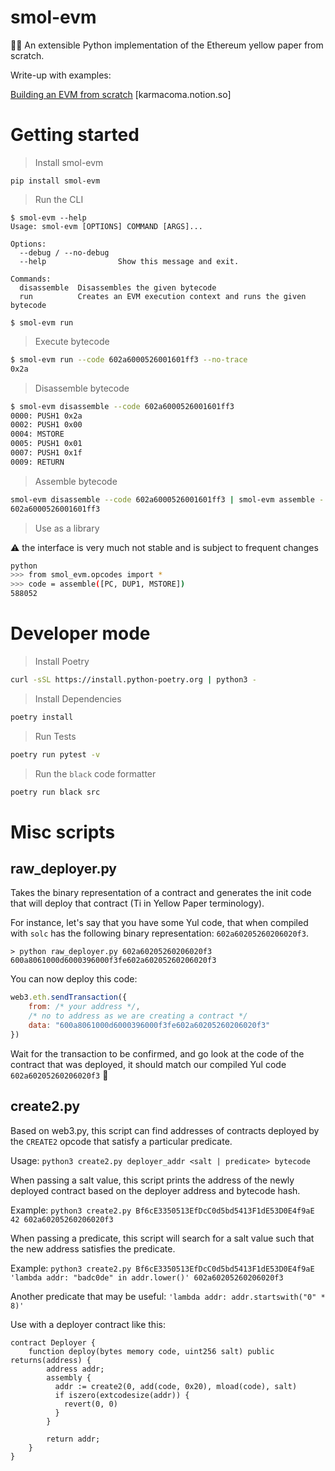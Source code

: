 # smol-evm

👨‍🔬 An extensible Python implementation of the Ethereum yellow paper from scratch.

Write-up with examples:

[Building an EVM from scratch](https://karmacoma.notion.site/Building-an-EVM-from-scratch-series-90ee3c827b314e0599e705a1152eecf9) [karmacoma.notion.so]

# Getting started

> Install smol-evm

```
pip install smol-evm
```

> Run the CLI

```
$ smol-evm --help
Usage: smol-evm [OPTIONS] COMMAND [ARGS]...

Options:
  --debug / --no-debug
  --help                Show this message and exit.

Commands:
  disassemble  Disassembles the given bytecode
  run          Creates an EVM execution context and runs the given bytecode

$ smol-evm run
````

> Execute bytecode

```bash
$ smol-evm run --code 602a6000526001601ff3 --no-trace
0x2a
```

> Disassemble bytecode

```bash
$ smol-evm disassemble --code 602a6000526001601ff3
0000: PUSH1 0x2a
0002: PUSH1 0x00
0004: MSTORE
0005: PUSH1 0x01
0007: PUSH1 0x1f
0009: RETURN
```

> Assemble bytecode

```bash
smol-evm disassemble --code 602a6000526001601ff3 | smol-evm assemble -
602a6000526001601ff3
```

> Use as a library

⚠️ the interface is very much not stable and is subject to frequent changes

```bash
python
>>> from smol_evm.opcodes import *
>>> code = assemble([PC, DUP1, MSTORE])
588052
```

# Developer mode

> Install Poetry

```bash
curl -sSL https://install.python-poetry.org | python3 -
```

> Install Dependencies

```bash
poetry install
```

> Run Tests

```bash
poetry run pytest -v
```

> Run the `black` code formatter

```bash
poetry run black src
```

# Misc scripts

## raw_deployer.py

Takes the binary representation of a contract and generates the init code that will deploy that contract (Ti in Yellow Paper terminology).

For instance, let's say that you have some Yul code, that when compiled with `solc` has the following binary representation: `602a60205260206020f3`.

```
> python raw_deployer.py 602a60205260206020f3
600a8061000d6000396000f3fe602a60205260206020f3
```

You can now deploy this code:

```javascript
web3.eth.sendTransaction({
    from: /* your address */,
    /* no to address as we are creating a contract */
    data: "600a8061000d6000396000f3fe602a60205260206020f3"
})
```

Wait for the transaction to be confirmed, and go look at the code of the contract that was deployed, it should match our compiled Yul code `602a60205260206020f3` 🙌


## create2.py
Based on web3.py, this script can find addresses of contracts deployed by the `CREATE2` opcode that satisfy a particular predicate.

Usage: `python3 create2.py deployer_addr <salt | predicate> bytecode`

When passing a salt value, this script prints the address of the newly deployed contract based on the deployer address and bytecode hash.

Example: `python3 create2.py Bf6cE3350513EfDcC0d5bd5413F1dE53D0E4f9aE 42 602a60205260206020f3`

When passing a predicate, this script will search for a salt value such that the new address satisfies the predicate.

Example: `python3 create2.py Bf6cE3350513EfDcC0d5bd5413F1dE53D0E4f9aE 'lambda addr: "badc0de" in addr.lower()' 602a60205260206020f3`

Another predicate that may be useful: `'lambda addr: addr.startswith("0" * 8)'`

Use with a deployer contract like this:

```solidity
contract Deployer {
    function deploy(bytes memory code, uint256 salt) public returns(address) {
        address addr;
        assembly {
          addr := create2(0, add(code, 0x20), mload(code), salt)
          if iszero(extcodesize(addr)) {
            revert(0, 0)
          }
        }

        return addr;
    }
}
```
